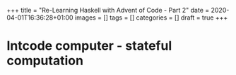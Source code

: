 +++
title = "Re-Learning Haskell with Advent of Code - Part 2"
date = 2020-04-01T16:36:28+01:00
images = []
tags = []
categories = []
draft = true
+++

# Intcode computer - stateful computation
